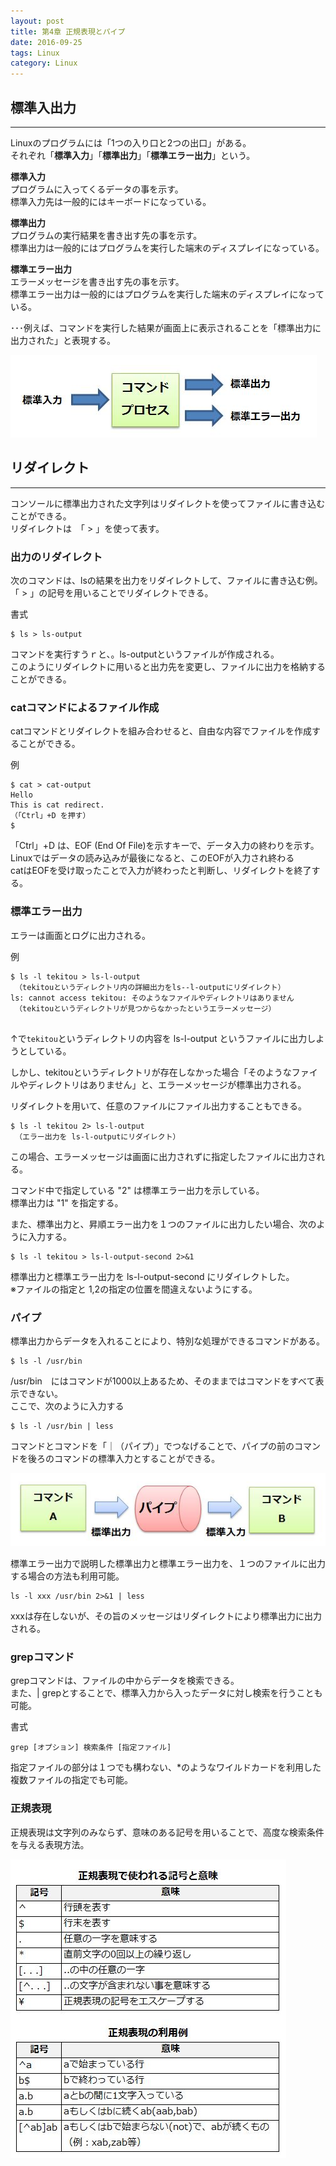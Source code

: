 ```yaml
---
layout: post
title: 第4章 正規表現とパイプ
date: 2016-09-25
tags: Linux
category: Linux
---
```



## 標準入出力
---

Linuxのプログラムには「1つの入り口と2つの出口」がある。  
それぞれ「**標準入力**」「**標準出力**」「**標準エラー出力**」という。  

**標準入力**  
プログラムに入ってくるデータの事を示す。  
標準入力先は一般的にはキーボードになっている。  


**標準出力**  
プログラムの実行結果を書き出す先の事を示す。  
標準出力は一般的にはプログラムを実行した端末のディスプレイになっている。  

**標準エラー出力**  
エラーメッセージを書き出す先の事を示す。  
標準エラー出力は一般的にはプログラムを実行した端末のディスプレイになっている。  
  
  
･･･例えば、コマンドを実行した結果が画面上に表示されることを「標準出力に出力された」と表現する。

 ![標準入出力](https://raw.githubusercontent.com/tayamagu/tayamagu.github.io/master/images/linux04_01.png)

## リダイレクト
---
コンソールに標準出力された文字列はリダイレクトを使ってファイルに書き込むことができる。  
リダイレクトは　「 > 」を使って表す。

### 出力のリダイレクト
次のコマンドは、lsの結果を出力をリダイレクトして、ファイルに書き込む例。  
「 > 」の記号を用いることでリダイレクトできる。

書式  
```
$ ls > ls-output
```
コマンドを実行すうｒと、。ls-outputというファイルが作成される。  
このようにリダイレクトに用いると出力先を変更し、ファイルに出力を格納することができる。  

### catコマンドによるファイル作成  

catコマンドとリダイレクトを組み合わせると、自由な内容でファイルを作成することができる。  

例  
```
$ cat > cat-output
Hello
This is cat redirect.
（「Ctrl」+D を押す）
$
```
「Ctrl」+D は、EOF (End Of File)を示すキーで、データ入力の終わりを示す。  
Linuxではデータの読み込みが最後になると、このEOFが入力され終わる  
catはEOFを受け取ったことで入力が終わったと判断し、リダイレクトを終了する。  

### 標準エラー出力
エラーは画面とログに出力される。  

例  

```
$ ls -l tekitou > ls-l-output
 （tekitouというディレクトリ内の詳細出力をls--l-outputにリダイレクト）
ls: cannot access tekitou: そのようなファイルやディレクトリはありません
 （tekitouというディレクトリが見つからなかったというエラーメッセージ）
 
```

↑で`tekitou`というディレクトリの内容を ls-l-output というファイルに出力しようとしている。  

しかし、tekitouというディレクトリが存在しなかった場合「そのようなファイルやディレクトリはありません」と、エラーメッセージが標準出力される。

リダイレクトを用いて、任意のファイルにファイル出力することもできる。
```
$ ls -l tekitou 2> ls-l-output
 （エラー出力を ls-l-outputにリダイレクト）
```
この場合、エラーメッセージは画面に出力されずに指定したファイルに出力される。

コマンド中で指定している "2" は標準エラー出力を示している。  
標準出力は "1" を指定する。

また、標準出力と、昇順エラー出力を１つのファイルに出力したい場合、次のように入力する。
```
$ ls -l tekitou > ls-l-output-second 2>&1
```
標準出力と標準エラー出力を ls-l-output-second にリダイレクトした。  
※ファイルの指定と 1,2の指定の位置を間違えないようにする。

### パイプ
標準出力からデータを入れることにより、特別な処理ができるコマンドがある。
```
$ ls -l /usr/bin
```
/usr/bin　にはコマンドが1000以上あるため、そのままではコマンドをすべて表示できない。  
ここで、次のように入力する
```
$ ls -l /usr/bin | less
```
コマンドとコマンドを「｜（パイプ）」でつなげることで、パイプの前のコマンドを後ろのコマンドの標準入力とすることができる。

 ![パイプ](https://raw.githubusercontent.com/tayamagu/tayamagu.github.io/master/images/linux04_02.png)

標準エラー出力で説明した標準出力と標準エラー出力を、１つのファイルに出力する場合の方法も利用可能。
```
ls -l xxx /usr/bin 2>&1 | less
```
xxxは存在しないが、その旨のメッセージはリダイレクトにより標準出力に出力される。

### grepコマンド
grepコマンドは、ファイルの中からデータを検索できる。  
また、| grepとすることで、標準入力から入ったデータに対し検索を行うことも可能。

書式
```
grep [オプション] 検索条件 [指定ファイル]
```
指定ファイルの部分は１つでも構わない、*のようなワイルドカードを利用した複数ファイルの指定でも可能。

### 正規表現
正規表現は文字列のみならず、意味のある記号を用いることで、高度な検索条件を与える表現方法。


 ![正規表現](https://raw.githubusercontent.com/tayamagu/tayamagu.github.io/master/images/linux04_03.png)

